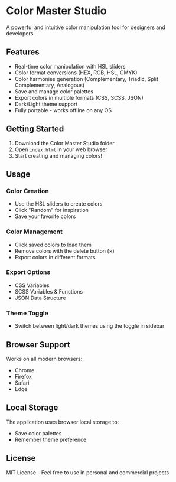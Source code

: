# Color Master Studio

A powerful and intuitive color manipulation tool for designers and developers.

## Features

- Real-time color manipulation with HSL sliders
- Color format conversions (HEX, RGB, HSL, CMYK) 
- Color harmonies generation (Complementary, Triadic, Split Complementary, Analogous)
- Save and manage color palettes
- Export colors in multiple formats (CSS, SCSS, JSON)
- Dark/Light theme support
- Fully portable - works offline on any OS

## Getting Started

1. Download the Color Master Studio folder
2. Open `index.html` in your web browser
3. Start creating and managing colors!

## Usage

### Color Creation
- Use the HSL sliders to create colors
- Click "Random" for inspiration
- Save your favorite colors

### Color Management  
- Click saved colors to load them
- Remove colors with the delete button (×)
- Export colors in different formats

### Export Options
- CSS Variables
- SCSS Variables & Functions  
- JSON Data Structure

### Theme Toggle
- Switch between light/dark themes using the toggle in sidebar

## Browser Support

Works on all modern browsers:
- Chrome
- Firefox  
- Safari
- Edge

## Local Storage

The application uses browser local storage to:
- Save color palettes
- Remember theme preference

## License

MIT License - Feel free to use in personal and commercial projects.
